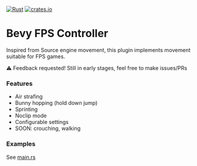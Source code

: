 [![Rust](https://github.com/qhdwight/bevy_fps_controller/actions/workflows/rust.yml/badge.svg)](https://github.com/qhdwight/bevy_fps_controller/actions/workflows/rust.yml)
[![crates.io](https://img.shields.io/crates/v/bevy_fps_controller)](https://crates.io/crates/bevy_fps_controller)

# Bevy FPS Controller

Inspired from Source engine movement, this plugin implements movement suitable for FPS games.

⚠️ Feedback requested! Still in early stages, feel free to make issues/PRs

### Features

* Air strafing
* Bunny hopping (hold down jump)
* Sprinting
* Noclip mode
* Configurable settings
* SOON: crouching, walking

### Examples

See [main.rs](./examples/minimal.rs)
